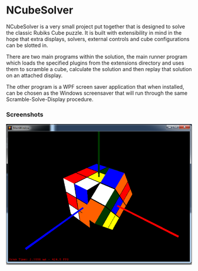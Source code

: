 NCubeSolver
===========

NCubeSolver is a very small project put together that is designed to solve the classic Rubiks Cube puzzle.
It is built with extensibility in mind in the hope that extra displays, solvers, external controls and cube configurations can be slotted in.

There are two main programs within the solution, the main runner program which loads the specified plugins from the extensions directory and uses them to scramble a cube, calculate the solution and then replay that solution on an attached display.

The other program is a WPF screen saver application that when installed, can be chosen as the Windows screensaver that will run through the same Scramble-Solve-Display procedure.


### Screenshots

![3x3x3](doc\3x3x3.png)